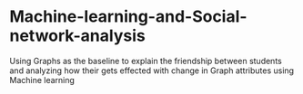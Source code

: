 # Machine-learning-and-Social-network-analysis
Using Graphs as the baseline to explain the friendship between students and analyzing how their gets effected with change in Graph attributes using Machine learning
